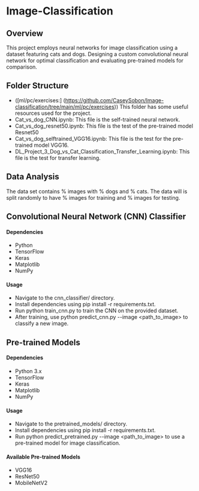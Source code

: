 
# Image-Classification
## Overview
This project employs neural networks for image classification using a dataset featuring cats and dogs. Designing a custom convolutional neural network for optimal classification and evaluating pre-trained models for comparison.

## Folder Structure
* ([ml/pc/exercises:] (https://github.com/CaseySobon/Image-classification/tree/main/ml/pc/exercises)) This folder has some useful resources used for the project.
* Cat_vs_dog_CNN.ipynb: This file is the self-trained neural network.
* Cat_vs_dog_resnet50.ipynb: This file is the test of the pre-trained model Resnet50
* Cat_vs_dog_selftrained_VGG16.ipynb: This file is the test for the pre-trained model VGG16.
* DL_Project_3_Dog_vs_Cat_Classification_Transfer_Learning.ipynb: This file is the test for transfer learning.

## Data Analysis

The data set contains % images with % dogs and % cats.
The data will is split randomly to have % images for training and % images for testing.

## Convolutional Neural Network (CNN) Classifier
#### Dependencies
* Python 
* TensorFlow
* Keras
* Matplotlib
* NumPy

#### Usage
* Navigate to the cnn_classifier/ directory.
* Install dependencies using pip install -r requirements.txt.
* Run python train_cnn.py to train the CNN on the provided dataset.
* After training, use python predict_cnn.py --image <path_to_image> to classify a new image.

## Pre-trained Models
#### Dependencies
* Python 3.x
* TensorFlow
* Keras
* Matplotlib
* NumPy

#### Usage
* Navigate to the pretrained_models/ directory.
* Install dependencies using pip install -r requirements.txt.
* Run python predict_pretrained.py --image <path_to_image> to use a pre-trained model for image classification.

#### Available Pre-trained Models
* VGG16
* ResNet50
* MobileNetV2
